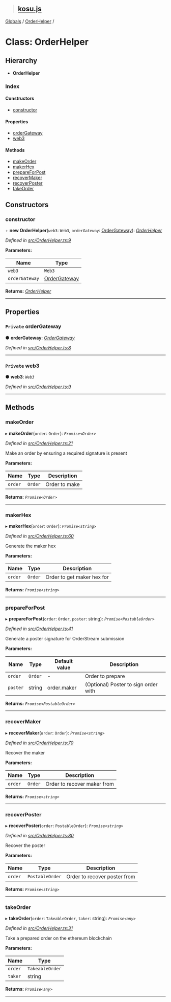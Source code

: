 > ## [kosu.js](../README.md)

[Globals](../globals.md) / [OrderHelper](orderhelper.md) /

# Class: OrderHelper

## Hierarchy

-   **OrderHelper**

### Index

#### Constructors

-   [constructor](orderhelper.md#constructor)

#### Properties

-   [orderGateway](orderhelper.md#private-ordergateway)
-   [web3](orderhelper.md#private-web3)

#### Methods

-   [makeOrder](orderhelper.md#makeorder)
-   [makerHex](orderhelper.md#makerhex)
-   [prepareForPost](orderhelper.md#prepareforpost)
-   [recoverMaker](orderhelper.md#recovermaker)
-   [recoverPoster](orderhelper.md#recoverposter)
-   [takeOrder](orderhelper.md#takeorder)

## Constructors

### constructor

\+ **new OrderHelper**(`web3`: `Web3`, `orderGateway`: [OrderGateway](ordergateway.md)): _[OrderHelper](orderhelper.md)_

_Defined in [src/OrderHelper.ts:9](url)_

**Parameters:**

| Name           | Type                            |
| -------------- | ------------------------------- |
| `web3`         | `Web3`                          |
| `orderGateway` | [OrderGateway](ordergateway.md) |

**Returns:** _[OrderHelper](orderhelper.md)_

---

## Properties

### `Private` orderGateway

● **orderGateway**: _[OrderGateway](ordergateway.md)_

_Defined in [src/OrderHelper.ts:8](url)_

---

### `Private` web3

● **web3**: _`Web3`_

_Defined in [src/OrderHelper.ts:9](url)_

---

## Methods

### makeOrder

▸ **makeOrder**(`order`: `Order`): _`Promise<Order>`_

_Defined in [src/OrderHelper.ts:21](url)_

Make an order by ensuring a required signature is present

**Parameters:**

| Name    | Type    | Description   |
| ------- | ------- | ------------- |
| `order` | `Order` | Order to make |

**Returns:** _`Promise<Order>`_

---

### makerHex

▸ **makerHex**(`order`: `Order`): _`Promise<string>`_

_Defined in [src/OrderHelper.ts:60](url)_

Generate the maker hex

**Parameters:**

| Name    | Type    | Description                |
| ------- | ------- | -------------------------- |
| `order` | `Order` | Order to get maker hex for |

**Returns:** _`Promise<string>`_

---

### prepareForPost

▸ **prepareForPost**(`order`: `Order`, `poster`: string): _`Promise<PostableOrder>`_

_Defined in [src/OrderHelper.ts:41](url)_

Generate a poster signature for OrderStream submission

**Parameters:**

| Name     | Type    | Default value | Description                          |
| -------- | ------- | ------------- | ------------------------------------ |
| `order`  | `Order` | -             | Order to prepare                     |
| `poster` | string  | order.maker   | (Optional) Poster to sign order with |

**Returns:** _`Promise<PostableOrder>`_

---

### recoverMaker

▸ **recoverMaker**(`order`: `Order`): _`Promise<string>`_

_Defined in [src/OrderHelper.ts:70](url)_

Recover the maker

**Parameters:**

| Name    | Type    | Description                 |
| ------- | ------- | --------------------------- |
| `order` | `Order` | Order to recover maker from |

**Returns:** _`Promise<string>`_

---

### recoverPoster

▸ **recoverPoster**(`order`: `PostableOrder`): _`Promise<string>`_

_Defined in [src/OrderHelper.ts:80](url)_

Recover the poster

**Parameters:**

| Name    | Type            | Description                  |
| ------- | --------------- | ---------------------------- |
| `order` | `PostableOrder` | Order to recover poster from |

**Returns:** _`Promise<string>`_

---

### takeOrder

▸ **takeOrder**(`order`: `TakeableOrder`, `taker`: string): _`Promise<any>`_

_Defined in [src/OrderHelper.ts:31](url)_

Take a prepared order on the ethereum blockchain

**Parameters:**

| Name    | Type            |
| ------- | --------------- |
| `order` | `TakeableOrder` |
| `taker` | string          |

**Returns:** _`Promise<any>`_

---

